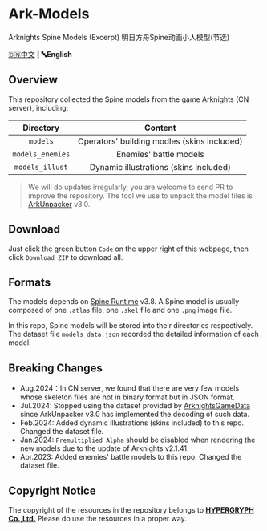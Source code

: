 Ark-Models
==========
Arknights Spine Models (Excerpt)
明日方舟Spine动画小人模型(节选)

[🇨🇳中文](README.md) **|** **🔤English**

## Overview

This repository collected the Spine models from the game Arknights (CN server), including:

| Directory        | Content          |
| :--------------: | :--------------: |
| `models`         | Operators' building modles (skins included) |
| `models_enemies` | Enemies' battle models |
| `models_illust`  | Dynamic illustrations (skins included) |

> We will do updates irregularly, you are welcome to send PR to improve the repository. The tool we use to unpack the model files is [ArkUnpacker](https://github.com/isHarryh/Ark-Unpacker) v3.0.

## Download

Just click the green button `Code` on the upper right of this webpage, then click `Download ZIP` to download all.

## Formats

The models depends on [Spine Runtime](https://github.com/EsotericSoftware/spine-runtimes) v3.8. A Spine model is usually composed of one `.atlas` file, one `.skel` file and one `.png` image file.

In this repo, Spine models will be stored into their directories respectively.
The dataset file `models_data.json` recorded the detailed information of each model.

## Breaking Changes

- Aug.2024：In CN server, we found that there are very few models whose skeleton files are not in binary format but in JSON format.
- Jul.2024: Stopped using the dataset provided by [ArknightsGameData](https://github.com/Kengxxiao/ArknightsGameData) since ArkUnpacker v3.0 has implemented the decoding of such data.
- Feb.2024: Added dynamic illustrations (skins included) to this repo. Changed the dataset file.
- Jan.2024: `Premultiplied Alpha` should be disabled when rendering the new models due to the update of Arknights v2.1.41.
- Apr.2023: Added enemies' battle models to this repo. Changed the dataset file.

## Copyright Notice

The copyright of the resources in the repository belongs to [**HYPERGRYPH Co.,Ltd.**](https://www.hypergryph.com) Please do use the resources in a proper way.
